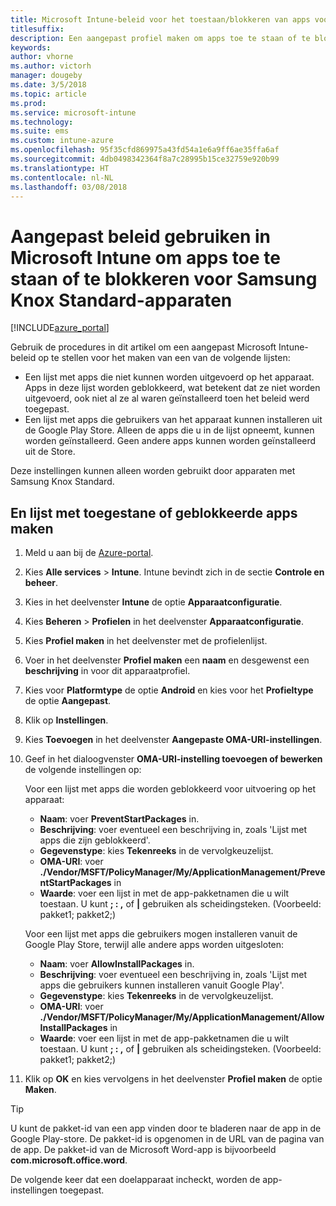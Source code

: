 ```yaml
---
title: Microsoft Intune-beleid voor het toestaan/blokkeren van apps voor Samsung Knox
titlesuffix: 
description: Een aangepast profiel maken om apps toe te staan of te blokkeren voor Samsung Knox Standard-apparaten.
keywords: 
author: vhorne
ms.author: victorh
manager: dougeby
ms.date: 3/5/2018
ms.topic: article
ms.prod: 
ms.service: microsoft-intune
ms.technology: 
ms.suite: ems
ms.custom: intune-azure
ms.openlocfilehash: 95f35cfd869975a43fd54a1e6a9ff6ae35ffa6af
ms.sourcegitcommit: 4db0498342364f8a7c28995b15ce32759e920b99
ms.translationtype: HT
ms.contentlocale: nl-NL
ms.lasthandoff: 03/08/2018
---
```

# <a name="use-custom-policies-in-microsoft-intune-to-allow-and-block-apps-for-samsung-knox-standard-devices"></a>Aangepast beleid gebruiken in Microsoft Intune om apps toe te staan of te blokkeren voor Samsung Knox Standard-apparaten 

[!INCLUDE[azure_portal](./includes/azure_portal.md)]

Gebruik de procedures in dit artikel om een aangepast Microsoft Intune-beleid op te stellen voor het maken van een van de volgende lijsten:

- Een lijst met apps die niet kunnen worden uitgevoerd op het apparaat. Apps in deze lijst worden geblokkeerd, wat betekent dat ze niet worden uitgevoerd, ook niet al ze al waren geïnstalleerd toen het beleid werd toegepast.
- Een lijst met apps die gebruikers van het apparaat kunnen installeren uit de Google Play Store. Alleen de apps die u in de lijst opneemt, kunnen worden geïnstalleerd. Geen andere apps kunnen worden geïnstalleerd uit de Store.

Deze instellingen kunnen alleen worden gebruikt door apparaten met Samsung Knox Standard.

## <a name="create-an-allowed-or-blocked-app-list"></a>En lijst met toegestane of geblokkeerde apps maken

1. Meld u aan bij de [Azure-portal](https://portal.azure.com).
2. Kies **Alle services** > **Intune**. Intune bevindt zich in de sectie **Controle en beheer**.
3. Kies in het deelvenster **Intune** de optie **Apparaatconfiguratie**.
2. Kies **Beheren** > **Profielen** in het deelvenster **Apparaatconfiguratie**.
2. Kies **Profiel maken** in het deelvenster met de profielenlijst.
3. Voer in het deelvenster **Profiel maken** een **naam** en desgewenst een **beschrijving** in voor dit apparaatprofiel.
2. Kies voor **Platformtype** de optie **Android** en kies voor het **Profieltype** de optie **Aangepast**.
3. Klik op **Instellingen**.
3. Kies **Toevoegen** in het deelvenster **Aangepaste OMA-URI-instellingen**.
4. Geef in het dialoogvenster **OMA-URI-instelling toevoegen of bewerken** de volgende instellingen op:

   Voor een lijst met apps die worden geblokkeerd voor uitvoering op het apparaat:

   - **Naam**: voer **PreventStartPackages** in.
   - **Beschrijving**: voer eventueel een beschrijving in, zoals 'Lijst met apps die zijn geblokkeerd'.
   -    **Gegevenstype**: kies **Tekenreeks** in de vervolgkeuzelijst.
   -    **OMA-URI**: voer **./Vendor/MSFT/PolicyManager/My/ApplicationManagement/PreventStartPackages** in
   -    **Waarde**: voer een lijst in met de app-pakketnamen die u wilt toestaan. U kunt **; : ,** of **|** gebruiken als scheidingsteken. (Voorbeeld: pakket1; pakket2;)

   Voor een lijst met apps die gebruikers mogen installeren vanuit de Google Play Store, terwijl alle andere apps worden uitgesloten:
   - **Naam**: voer **AllowInstallPackages** in.
   - **Beschrijving**: voer eventueel een beschrijving in, zoals 'Lijst met apps die gebruikers kunnen installeren vanuit Google Play'.
   - **Gegevenstype**: kies **Tekenreeks** in de vervolgkeuzelijst.
   - **OMA-URI**: voer **./Vendor/MSFT/PolicyManager/My/ApplicationManagement/AllowInstallPackages** in
   - **Waarde**: voer een lijst in met de app-pakketnamen die u wilt toestaan. U kunt **; : ,** of **|** gebruiken als scheidingsteken. (Voorbeeld: pakket1; pakket2;)

4. Klik op **OK** en kies vervolgens in het deelvenster **Profiel maken** de optie **Maken**.

>[!TIP]
> U kunt de pakket-id van een app vinden door te bladeren naar de app in de Google Play-store. De pakket-id is opgenomen in de URL van de pagina van de app. De pakket-id van de Microsoft Word-app is bijvoorbeeld **com.microsoft.office.word**.

De volgende keer dat een doelapparaat incheckt, worden de app-instellingen toegepast.


<!---## Assign the custom profile--->
